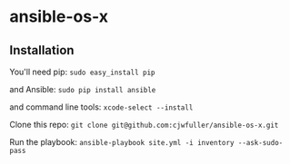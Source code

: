 # ansible-os-x

## Installation

You'll need pip: `sudo easy_install pip`

and Ansible: `sudo pip install ansible`

and command line tools: `xcode-select --install`

Clone this repo: `git clone git@github.com:cjwfuller/ansible-os-x.git`

Run the playbook: `ansible-playbook site.yml -i inventory --ask-sudo-pass`
